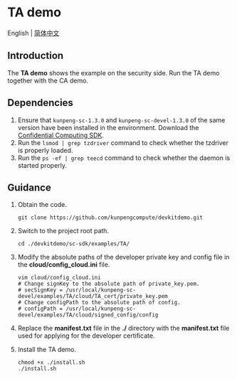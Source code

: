 # **TA demo**

English | [简体中文](README.md)

## Introduction

The **TA demo** shows the example on the security side. Run the TA demo together with the CA demo.

## Dependencies

1. Ensure that `kunpeng-sc-1.3.0` and `kunpeng-sc-devel-1.3.0` of the same version have been installed in the environment. Download the [Confidential Computing SDK](https://mirrors.huaweicloud.com/kunpeng/archive/Kunpeng_SDK/itrustee/).
2. Run the `lsmod | grep tzdriver` command to check whether the tzdriver is properly loaded.
3. Run the  `ps -ef | grep teecd` command to check whether the daemon is started properly.

## Guidance

1. Obtain the code.

   ```shell
   git clone https://github.com/kunpengcompute/devkitdemo.git
   ```

2. Switch to the project root path.

   ```shell
   cd ./devkitdemo/sc-sdk/examples/TA/
   ```

3. Modify the absolute paths of the developer private key and config file in the **cloud/config_cloud.ini** file.

   ```shell
   vim cloud/config_cloud.ini
   # Change signKey to the absolute path of private_key.pem.
   # secSignKey = /usr/local/kunpeng-sc-devel/examples/TA/cloud/TA_cert/private_key.pem
   # Change configPath to the absolute path of config.
   # configPath = /usr/local/kunpeng-sc-devel/examples/TA/cloud/signed_config/config
   ```

4. Replace the **manifest.txt** file in the **./** directory with the **manifest.txt** file used for applying for the
   developer certificate.

5. Install the TA demo.

   ```shell
   chmod +x ./install.sh
   ./install.sh
   ```
